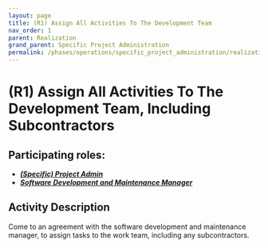 ```yaml
---
layout: page
title: (R1) Assign All Activities To The Development Team
nav_order: 1
parent: Realization
grand_parent: Specific Project Administration
permalink: /phases/operations/specific_project_administration/realization/r1/
---
```


# (R1) Assign All Activities To The Development Team, Including Subcontractors

## Participating roles:
* <a href="/roles/">_**(Specific) Project Admin**_</a>
* <a href="/roles/">_**Software Development and Maintenance Manager**_</a>

## Activity Description
Come to an agreement with the software development and maintenance manager, to assign tasks to the work team, including any subcontractors.